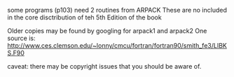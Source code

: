 some programs (p103) need 2 routines from ARPACK
These are no included in the core disctribution of teh 5th Edition of the book

Older copies may be found by googling for arpack1 and arpack2
One source is:
   http://www.ces.clemson.edu/~lonny/cmcu/fortran/fortran90/smith_fe3/LIBKS.F90

caveat: there may be copyright issues that you should be aware of.
